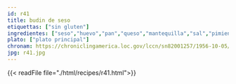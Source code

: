 ```yaml
---
id: r41
title: budin de seso
etiquettas: ["sin gluten"]
ingredientes: ["seso","huevo","pan","queso","mantequilla","sal","pimienta"]
plato: ["plato principal"]
chronam: https://chroniclingamerica.loc.gov/lccn/sn82001257/1956-10-05/ed-1/seq-5/
jpg: r41.jpg
---
```


{{< readFile file="./html/recipes/r41.html">}}